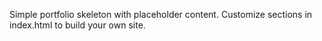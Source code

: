 Simple portfolio skeleton with placeholder content.
Customize sections in index.html to build your own site.
